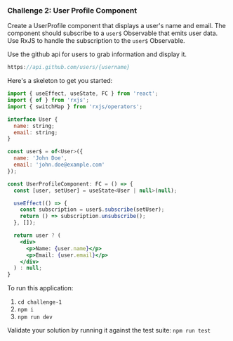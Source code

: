 ### Challenge 2: User Profile Component

Create a UserProfile component that displays a user's name and email. The component should subscribe to a `user$` Observable that emits user data. Use RxJS to handle the subscription to the `user$` Observable.

Use the github api for users to grab information and display it.

```js
https://api.github.com/users/{username}
```

Here's a skeleton to get you started:

```jsx
import { useEffect, useState, FC } from 'react';
import { of } from 'rxjs';
import { switchMap } from 'rxjs/operators';

interface User {
  name: string;
  email: string;
}

const user$ = of<User>({
  name: 'John Doe',
  email: 'john.doe@example.com'
});

const UserProfileComponent: FC = () => {
  const [user, setUser] = useState<User | null>(null);

  useEffect(() => {
    const subscription = user$.subscribe(setUser);
    return () => subscription.unsubscribe();
  }, []);

  return user ? (
    <div>
      <p>Name: {user.name}</p>
      <p>Email: {user.email}</p>
    </div>
  ) : null;
}

```

To run this application:
1. `cd challenge-1`
2. `npm i`
3. `npm run dev`


Validate your solution by running it against the test suite:
`npm run test`
